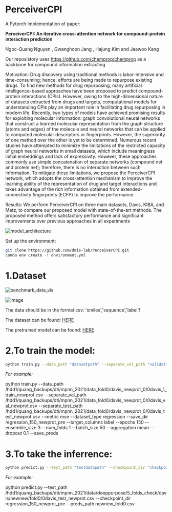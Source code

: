 # PerceiverCPI
A Pytorch Implementation of paper:

**PerceiverCPI: An iterative cross-attention network for compound-protein interaction prediction**

Ngoc-Quang Nguyen , Gwanghoon Jang , Hajung Kim and Jaewoo Kang

Our reposistory uses https://github.com/chemprop/chemprop as a backbone for compound information extracting

Motivation: Drug discovery using traditional methods is labor-intensive and time-consuming; hence,
efforts are being made to repurpose existing drugs. To find new methods for drug repurposing, many
artificial intelligence-based approaches have been proposed to predict compound-protein interactions
(CPIs). However, owing to the high-dimensional nature of datasets extracted from drugs and targets,
computational models for understanding CPIs play an important role in facilitating drug repurposing in
modern life. Recently, two types of models have achieved promising results for exploiting molecular
information: graph convolutional neural networks that construct a learned molecular representation from
the graph structure (atoms and edges) of the molecule and neural networks that can be applied to computed
molecular descriptors or fingerprints. However, the superiority of one method over the other is yet to
be determined. Numerous recent studies have attempted to minimize the limitations of the restricted
capacity of graph neural networks in small datasets, which include meaningless initial embeddings and
lack of expressivity. However, these approaches commonly use simple concatenation of separate networks
(compound net and protein net); therefore, there is no interaction between such information. To mitigate
these limitations, we propose the PerceiverCPI network, which adopts the cross-attention mechanism to
improve the learning ability of the representation of drug and target interactions and takes advantage of
the rich information obtained from extended-connectivity fingerprints (ECFP) to improve the performance.

Results: We perform PerceiverCPI on three main datasets, Davis, KIBA, and Metz, to compare our
proposed model with state-of-the-art methods. The proposed method offers satisfactory performance and
significant improvements over previous approaches in all experiments

![model_architecture](https://user-images.githubusercontent.com/32150689/160957444-42323b80-c516-45d3-a67c-c896b150c252.PNG)





Set up the environment:

```bash
git clone https://github.com/dmis-lab/PerceiverCPI.git
conda env create -f environment.yml
```

# 1.**Dataset**
![benchmark_data_vis](https://user-images.githubusercontent.com/32150689/167998111-f73c2fee-3ea4-49d4-8f60-8338e0acca00.PNG)


![image](https://user-images.githubusercontent.com/32150689/163341766-3115ffa6-0cfe-437e-be75-670de1b4da43.png)

The data should be in the format csv: 'smiles','sequence','label'!

The dataset can be found: [HERE](https://drive.google.com/drive/folders/1I7LWz4MwlR62dk__GNvIoyxN5sAUrzrf?usp=sharing)

The pretrained model can be found: [HERE](https://drive.google.com/drive/folders/16Qte7qn9Erq4jUCBcOC7WhaX7xImC2SZ?usp=sharing)

# 2.**To train the model:**
```bash
python train.py --data_path "datasetpath" --separate_val_path "validationpath" --separate_test_path "testpath" --metric mse --dataset_type regression --save_dir "checkpointpath" --target_columns label
```
_For example:_

python train.py --data_path /hdd1/quang_backups/dti/mpnn_2021/data_fold0/davis_newprot_0/0davis_1_train_newprot.csv --separate_val_path /hdd1/quang_backups/dti/mpnn_2021/data_fold0/davis_newprot_0/0davis_val_newprot.csv --separate_test_path /hdd1/quang_backups/dti/mpnn_2021/data_fold0/davis_newprot_0/0davis_test_newprot.csv --metric mse --dataset_type regression --save_dir regression_150_newprot_pre --target_columns label --epochs 150 --ensemble_size 3 --num_folds 1 --batch_size 50 --aggregation mean --dropout 0.1 --save_preds

# 3.**To take the inferrence:**
```bash
python predict.py --test_path "testdatapath" --checkpoint_dir "checkpointpath" --preds_path "predictionpath.csv"
```
_For example:_

python predict.py --test_path /hdd1/quang_backups/dti/mpnn_2021/data/deeppurpose/5_folds_check/davis/newnew/fold0/0davis_test_newprot.csv --checkpoint_dir regression_150_newprot_pre --preds_path newnew_fold0.csv
